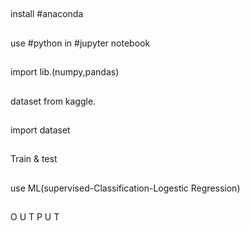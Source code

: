 ##
install #anaconda
##
use #python in #jupyter notebook
##
import lib.(numpy,pandas)
##
dataset from kaggle.
##
import dataset 
##
Train & test
##
use ML(supervised-Classification-Logestic Regression)
##
O U T P U T
